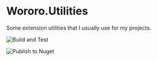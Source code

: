 # Wororo.Utilities
Some extension utilities that I usually use for my projects.

![Build and Test](https://github.com/gabrieldelaparra/Wororo.Utilities/workflows/Build%20and%20Test/badge.svg?event=push)

![Publish to Nuget](https://github.com/gabrieldelaparra/Wororo.Utilities/workflows/Publish%20to%20Nuget/badge.svg?event=registry_package)
